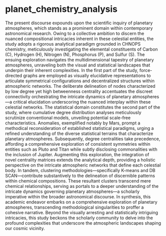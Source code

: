 # planet_chemistry_analysis
The present discourse expounds upon the scientific inquiry of planetary atmospheres, which stands as a prominent domain within contemporary astronomical research. Owing to a collective ambition to discern the nuanced compositional intricacies inherent in these celestial entities, the study adopts a rigorous analytical paradigm grounded in CHNOPS chemistry, meticulously investigating the elemental constituents of Carbon (C), Hydrogen (H), Nitrogen (N), Phosphorus (P), and Sulfur (S). The ensuing exploration navigates the multidimensional tapestry of planetary atmospheres, unraveling both the visual and statistical landscapes that underpin their inherent complexities.
In the first part of the study, force-directed graphs are employed as visually elucidative representations to articulate symmetrical configurations and decentralized structures within atmospheric networks. The deliberate delineation of nodes characterized by low degree yet high betweenness centrality accentuates the discreet connectivity orchestrating the intricate dynamics of planetary atmospheres—a critical elucidation underscoring the nuanced interplay within these celestial networks.
The statistical domain constitutes the second part of the study, where cumulative degree distribution analyses meticulously scrutinize conventional models, unveiling potential scale-free characteristics. Anomalies, exemplified notably by Mars, prompt a methodical reconsideration of established statistical paradigms, urging a refined understanding of the diverse statistical terrains that characterize planetary atmospheres.
Subsequently, degree centralities take precedence, affording a comprehensive exploration of consistent symmetries within entities such as Pluto and Titan while subtly disclosing commonalities with the inclusion of Jupiter. Augmenting this exploration, the integration of novel centrality matrices extends the analytical depth, providing a holistic perspective on the intricate atmospheric networks that define each celestial body.
In tandem, clustering methodologies—specifically K-means and DB SCAN—contribute substantively to the delineation of discernible patterns within chemical compositions. These resultant clusters transcend mere chemical relationships, serving as portals to a deeper understanding of the intricate dynamics governing planetary atmospheres—a scholarly imperative within the broader astronomical discourse.
In synthesis, this academic endeavor embarks on a comprehensive exploration of planetary atmospheres, transcending methodological singularities to proffer a cohesive narrative. Beyond the visually arresting and statistically intriguing intricacies, this study beckons the scholarly community to delve into the profound complexities that underscore the atmospheric landscapes shaping our cosmic vicinity.
